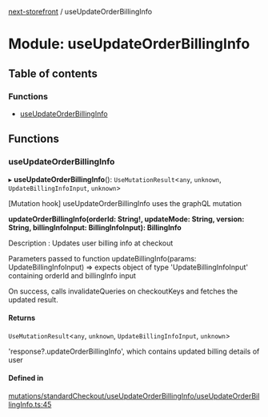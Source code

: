 [next-storefront](../README.md) / useUpdateOrderBillingInfo

# Module: useUpdateOrderBillingInfo

## Table of contents

### Functions

- [useUpdateOrderBillingInfo](useUpdateOrderBillingInfo.md#useupdateorderbillinginfo)

## Functions

### useUpdateOrderBillingInfo

▸ **useUpdateOrderBillingInfo**(): `UseMutationResult`<`any`, `unknown`, `UpdateBillingInfoInput`, `unknown`\>

[Mutation hook] useUpdateOrderBillingInfo uses the graphQL mutation

<b>updateOrderBillingInfo(orderId: String!, updateMode: String, version: String, billingInfoInput: BillingInfoInput): BillingInfo</b>

Description : Updates user billing info at checkout

Parameters passed to function updateBillingInfo(params: UpdateBillingInfoInput) => expects object of type 'UpdateBillingInfoInput' containing orderId and billingInfo input

On success, calls invalidateQueries on checkoutKeys and fetches the updated result.

#### Returns

`UseMutationResult`<`any`, `unknown`, `UpdateBillingInfoInput`, `unknown`\>

'response?.updateOrderBillingInfo', which contains updated billing details of user

#### Defined in

[mutations/standardCheckout/useUpdateOrderBillingInfo/useUpdateOrderBillingInfo.ts:45](https://github.com/KiboSoftware/nextjs-storefront/blob/474c22ea/hooks/mutations/standardCheckout/useUpdateOrderBillingInfo/useUpdateOrderBillingInfo.ts#L45)
